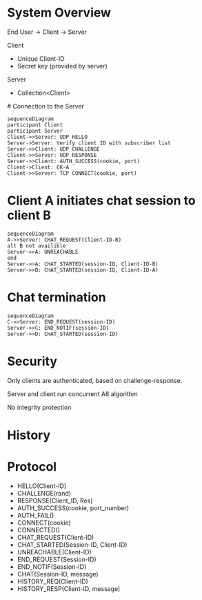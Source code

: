 # System Overview
<p>End User -&gt; Client -&gt; Server</p>
<p>Client</p>
<ul>
<li>Unique Client-ID</li>
<li>Secret key (provided by server)</li>
</ul>
<p>Server</p>
<ul>
<li>Collection&lt;Client&gt;</li>
</ul>
# Connection to the Server

```mermaid
sequenceDiagram
participant Client
participant Server
Client->>Server: UDP HELLO
Server->Server: Verify client ID with subscriber list
Server->>Client: UDP CHALLENGE
Client->>Server: UDP RESPONSE
Server->>Client: AUTH_SUCCESS(cookie, port)
Client->Client: CK-A
Client->>Server: TCP CONNECT(cookie, port)
```

# Client A initiates chat session to client B

```mermaid
sequenceDiagram
A->>Server: CHAT_REQUEST(Client-ID-B)
alt B not availible
Server->>A: UNREACHABLE
end
Server->>A: CHAT_STARTED(session-ID, Client-ID-B)
Server->>B: CHAT_STARTED(session-ID, Client-ID-A)
```

# Chat termination

```mermaid
sequenceDiagram
C->>Server: END_REQUEST(session-ID)
Server->>C: END_NOTIF(session-ID)
Server->>D: CHAT_STARTED(session-ID)
```

# Security

Only clients are authenticated, based on challenge-response.

Server and client run concurrent A8 algorithm

No integrity protection

# History

# Protocol

- HELLO(Client-ID)
- CHALLENGE(rand)
- RESPONSE(Client_ID, Res)
- AUTH_SUCCESS(cookie, port_number)
- AUTH_FAIL()
- CONNECT(cookie)
- CONNECTED()
- CHAT_REQUEST(Client-ID)
- CHAT_STARTED(Session-ID, Client-ID)
- UNREACHABLE(Client-ID)
- END_REQUEST(Session-ID)
- END_NOTIF(Session-ID)
- CHAT(Session-ID, message)
- HISTORY_REQ(Client-ID)
- HISTORY_RESP(Client-ID, message)





